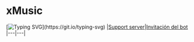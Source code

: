 # xMusic
[![Typing SVG](https://readme-typing-svg.herokuapp.com?color=FF0055&lines=an-AOI.js-based-music-bot-for-Discord;The-upcoming-pro-level-music-bot;The-next-generation-of-music-bots;A-pro-music-bot;LMAO-who-is-reading-this;Invite-xMusic-rn;omg-this-is-real?)](https://git.io/typing-svg)
|[Support server](https://discord.gg/vmxz3nFxd6)|[Invitación del bot](https://discord.com/api/oauth2/authorize?client_id=987212881554726914&permissions=137442479168&scope=bot%20applications.commands)
|---|---|
